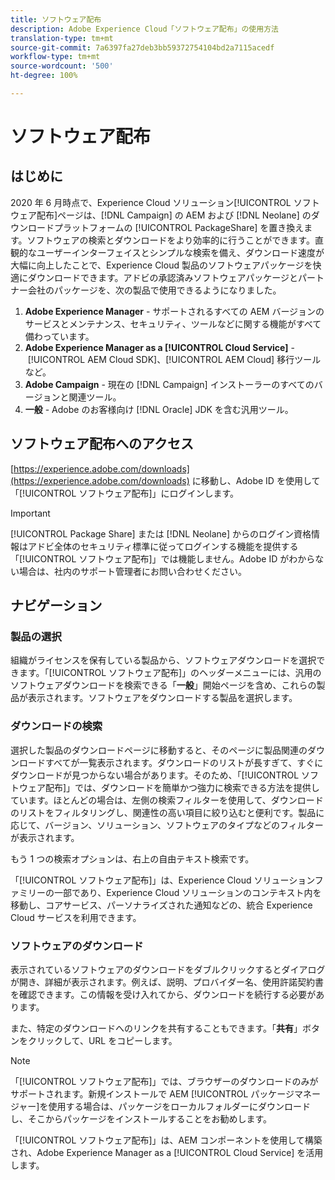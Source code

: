 ```yaml
---
title: ソフトウェア配布
description: Adobe Experience Cloud「ソフトウェア配布」の使用方法
translation-type: tm+mt
source-git-commit: 7a6397fa27deb3bb59372754104bd2a7115acedf
workflow-type: tm+mt
source-wordcount: '500'
ht-degree: 100%

---
```



# ソフトウェア配布

## はじめに

2020 年 6 月時点で、Experience Cloud ソリューション[!UICONTROL ソフトウェア配布]ページは、[!DNL Campaign] の AEM および [!DNL Neolane] のダウンロードプラットフォームの [!UICONTROL PackageShare] を置き換えます。ソフトウェアの検索とダウンロードをより効率的に行うことができます。直観的なユーザーインターフェイスとシンプルな検索を備え、ダウンロード速度が大幅に向上したことで、Experience Cloud 製品のソフトウェアパッケージを快適にダウンロードできます。アドビの承認済みソフトウェアパッケージとパートナー会社のパッケージを、次の製品で使用できるようになりました。

1. **Adobe Experience Manager** - サポートされるすべての AEM バージョンのサービスとメンテナンス、セキュリティ、ツールなどに関する機能がすべて備わっています。
1. **Adobe Experience Manager as a [!UICONTROL Cloud Service]** - [!UICONTROL AEM Cloud SDK]、[!UICONTROL AEM Cloud] 移行ツールなど。
1. **Adobe Campaign** - 現在の [!DNL Campaign] インストーラーのすべてのバージョンと関連ツール。
1. **一般** - Adobe のお客様向け [!DNL Oracle] JDK を含む汎用ツール。

## ソフトウェア配布へのアクセス

[https://experience.adobe.com/downloads](https://experience.adobe.com/downloads) に移動し、Adobe ID を使用して「[!UICONTROL ソフトウェア配布]」にログインします。

>[!IMPORTANT]
>
>[!UICONTROL Package Share] または [!DNL Neolane] からのログイン資格情報はアドビ全体のセキュリティ標準に従ってログインする機能を提供する「[!UICONTROL ソフトウェア配布]」では機能しません。Adobe ID がわからない場合は、社内のサポート管理者にお問い合わせください。

## ナビゲーション

### 製品の選択

組織がライセンスを保有している製品から、ソフトウェアダウンロードを選択できます。「[!UICONTROL ソフトウェア配布]」のヘッダーメニューには、汎用のソフトウェアダウンロードを検索できる「**一般**」開始ページを含め、これらの製品が表示されます。ソフトウェアをダウンロードする製品を選択します。

### ダウンロードの検索

選択した製品のダウンロードページに移動すると、そのページに製品関連のダウンロードすべてが一覧表示されます。ダウンロードのリストが長すぎて、すぐにダウンロードが見つからない場合があります。そのため、「[!UICONTROL ソフトウェア配布]」では、ダウンロードを簡単かつ強力に検索できる方法を提供しています。ほとんどの場合は、左側の検索フィルターを使用して、ダウンロードのリストをフィルタリングし、関連性の高い項目に絞り込むと便利です。製品に応じて、バージョン、ソリューション、ソフトウェアのタイプなどのフィルターが表示されます。

もう 1 つの検索オプションは、右上の自由テキスト検索です。

「[!UICONTROL ソフトウェア配布]」は、Experience Cloud ソリューションファミリーの一部であり、Experience Cloud ソリューションのコンテキスト内を移動し、コアサービス、パーソナライズされた通知などの、統合 Experience Cloud サービスを利用できます。

### ソフトウェアのダウンロード

表示されているソフトウェアのダウンロードをダブルクリックするとダイアログが開き、詳細が表示されます。例えば、説明、プロバイダー名、使用許諾契約書を確認できます。この情報を受け入れてから、ダウンロードを続行する必要があります。

また、特定のダウンロードへのリンクを共有することもできます。「**共有**」ボタンをクリックして、URL をコピーします。

>[!NOTE]
>
>「[!UICONTROL ソフトウェア配布]」では、ブラウザーのダウンロードのみがサポートされます。新規インストールで AEM [!UICONTROL パッケージマネージャー]を使用する場合は、パッケージをローカルフォルダーにダウンロードし、そこからパッケージをインストールすることをお勧めします。

「[!UICONTROL ソフトウェア配布]」は、AEM コンポーネントを使用して構築され、Adobe Experience Manager as a [!UICONTROL Cloud Service] を活用します。